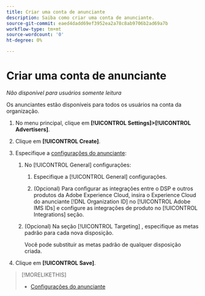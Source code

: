 ```yaml
---
title: Criar uma conta de anunciante
description: Saiba como criar uma conta de anunciante.
source-git-commit: eaed4dadd69ef3952ea2a78c8ab9706b2ad69a7b
workflow-type: tm+mt
source-wordcount: '0'
ht-degree: 0%

---
```


# Criar uma conta de anunciante

*Não disponível para usuários somente leitura*

Os anunciantes estão disponíveis para todos os usuários na conta da organização.

1. No menu principal, clique em **[!UICONTROL Settings]>[!UICONTROL Advertisers]**.

1. Clique em **[!UICONTROL Create]**.

1. Especifique a [configurações do anunciante](advertiser-settings.md):

   1. No [!UICONTROL General] configurações:

      1. Especifique a [!UICONTROL General] configurações.

      1. (Opcional) Para configurar as integrações entre o DSP e outros produtos da Adobe Experience Cloud, insira o Experience Cloud do anunciante [!DNL Organization ID] no [!UICONTROL Adobe IMS IDs] e configure as integrações de produto no [!UICONTROL Integrations] seção.
   1. (Opcional) Na seção [!UICONTROL Targeting] , especifique as metas padrão para cada nova disposição.

      Você pode substituir as metas padrão de qualquer disposição criada.


1. Clique em **[!UICONTROL Save]**.

>[!MORELIKETHIS]
>
>* [Configurações do anunciante](/help/dsp/admin/advertiser-settings.md)


